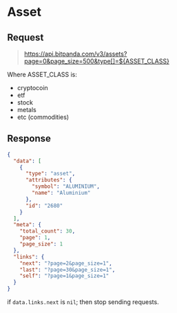 # Asset

## Request

> <https://api.bitpanda.com/v3/assets?page=0&page_size=500&type[]=${ASSET_CLASS}>

Where ASSET_CLASS is:

- cryptocoin
- etf
- stock
- metals
- etc (commodities)

## Response

```json
{
  "data": [
    {
      "type": "asset",
      "attributes": {
        "symbol": "ALUMINIUM",
        "name": "Aluminium"
      },
      "id": "2680"
    }
  ],
  "meta": {
    "total_count": 30,
    "page": 1,
    "page_size": 1
  },
  "links": {
    "next": "?page=2&page_size=1",
    "last": "?page=30&page_size=1",
    "self": "?page=1&page_size=1"
  }
}
```

if `data.links.next` is `nil`; then stop sending requests.
